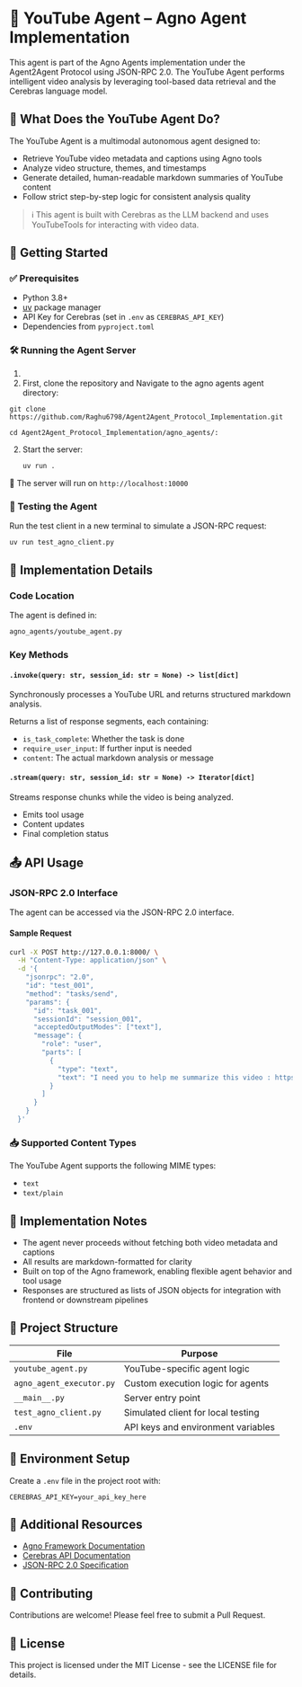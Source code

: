 # 🧠 YouTube Agent – Agno Agent Implementation

This agent is part of the Agno Agents implementation under the Agent2Agent Protocol using JSON-RPC 2.0. The YouTube Agent performs intelligent video analysis by leveraging tool-based data retrieval and the Cerebras language model.

## 🎯 What Does the YouTube Agent Do?

The YouTube Agent is a multimodal autonomous agent designed to:
- Retrieve YouTube video metadata and captions using Agno tools
- Analyze video structure, themes, and timestamps
- Generate detailed, human-readable markdown summaries of YouTube content
- Follow strict step-by-step logic for consistent analysis quality

> ℹ️ This agent is built with Cerebras as the LLM backend and uses YouTubeTools for interacting with video data.

## 🚀 Getting Started

### ✅ Prerequisites
- Python 3.8+
- [uv](https://github.com/astral-sh/uv) package manager
- API Key for Cerebras (set in `.env` as `CEREBRAS_API_KEY`)
- Dependencies from `pyproject.toml`

### 🛠️ Running the Agent Server

1. 
1. First, clone the repository and Navigate to the agno agents agent directory:
```
git clone https://github.com/Raghu6798/Agent2Agent_Protocol_Implementation.git

cd Agent2Agent_Protocol_Implementation/agno_agents/:
```

2. Start the server:
   ```bash
   uv run .
   ```

📡 The server will run on `http://localhost:10000`

### 🧪 Testing the Agent

Run the test client in a new terminal to simulate a JSON-RPC request:
```bash
uv run test_agno_client.py
```

## 🔧 Implementation Details

### Code Location
The agent is defined in:
```bash
agno_agents/youtube_agent.py
```

### Key Methods

#### `.invoke(query: str, session_id: str = None) -> list[dict]`
Synchronously processes a YouTube URL and returns structured markdown analysis.

Returns a list of response segments, each containing:
- `is_task_complete`: Whether the task is done
- `require_user_input`: If further input is needed
- `content`: The actual markdown analysis or message

#### `.stream(query: str, session_id: str = None) -> Iterator[dict]`
Streams response chunks while the video is being analyzed.
- Emits tool usage
- Content updates
- Final completion status

## 📤 API Usage

### JSON-RPC 2.0 Interface

The agent can be accessed via the JSON-RPC 2.0 interface.

#### Sample Request
```bash
curl -X POST http://127.0.0.1:8000/ \
  -H "Content-Type: application/json" \
  -d '{
    "jsonrpc": "2.0",
    "id": "test_001",
    "method": "tasks/send",
    "params": {
      "id": "task_001",
      "sessionId": "session_001",
      "acceptedOutputModes": ["text"],
      "message": {
        "role": "user",
        "parts": [
          {
            "type": "text",
            "text": "I need you to help me summarize this video : https://youtu.be/oWZbcq_figk?si=NWTivR8jm9xQJSrJ"
          }
        ]
      }
    }
  }'
```

### 📥 Supported Content Types
The YouTube Agent supports the following MIME types:
- `text`
- `text/plain`

## 🧠 Implementation Notes

- The agent never proceeds without fetching both video metadata and captions
- All results are markdown-formatted for clarity
- Built on top of the Agno framework, enabling flexible agent behavior and tool usage
- Responses are structured as lists of JSON objects for integration with frontend or downstream pipelines

## 📁 Project Structure

| File | Purpose |
|------|---------|
| `youtube_agent.py` | YouTube-specific agent logic |
| `agno_agent_executor.py` | Custom execution logic for agents |
| `__main__.py` | Server entry point |
| `test_agno_client.py` | Simulated client for local testing |
| `.env` | API keys and environment variables |

## 🔐 Environment Setup

Create a `.env` file in the project root with:
```env
CEREBRAS_API_KEY=your_api_key_here
```

## 📝 Additional Resources

- [Agno Framework Documentation](https://github.com/agno-ai/agno)
- [Cerebras API Documentation](https://docs.cerebras.net)
- [JSON-RPC 2.0 Specification](https://www.jsonrpc.org/specification)

## 🤝 Contributing

Contributions are welcome! Please feel free to submit a Pull Request.

## 📄 License

This project is licensed under the MIT License - see the LICENSE file for details.
